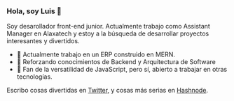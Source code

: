 ### Hola, soy Luis 👋

Soy desarollador front-end junior. Actualmente trabajo como Assistant Manager en Alaxatech y estoy a la búsqueda de desarrollar proyectos interesantes y divertidos.

- 🔭 Actualmente trabajo en un ERP construido en MERN.
- 🌱 Reforzando conocimientos de Backend y Arquitectura de Software
- 💛 Fan de la versatilidad de JavaScript, pero sí, abierto a trabajar en otras tecnologías.

Escribo cosas divertidas en [Twitter](https://www.twitter.com/acostheta),
  y cosas más serias en [Hashnode](https://acostheta.hashnode.dev).


<!--
**acostheta/acostheta** is a ✨ _special_ ✨ repository because its `README.md` (this file) appears on your GitHub profile.

Here are some ideas to get you started:

- 🔭 I’m currently working on ...
- 🌱 I’m currently learning ...
- 👯 I’m looking to collaborate on ...
- 🤔 I’m looking for help with ...
- 💬 Ask me about ...
- 📫 How to reach me: ...
- 😄 Pronouns: ...
- ⚡ Fun fact: ...
-->
